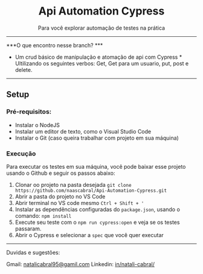 <h1 align="center">Api Automation Cypress</h1>
<p align="center">Para você explorar automação de testes na prática</p>

---

***O que encontro nesse branch? ***

* Um crud básico de manipulação e atomação de api com Cypress *
Ultilizando os seguintes verbos: Get, Get para um usuario, put, post e delete.
---

## Setup

### Pré-requisitos:
- Instalar o NodeJS 
- Instalar um editor de texto, como o Visual Studio Code
- Instalar o Git (caso queira trabalhar com projeto em sua máquina)

### Execução

Para executar os testes em sua máquina, você pode baixar esse projeto usando o Github e seguir os passos abaixo:

1. Clonar oo projeto na pasta desejada `git clone https://github.com/naascabral/Api-Automation-Cypress.git`
2. Abrir a pasta do projeto no VS Code
3. Abrir terminal no VS code mesmo `Ctrl + Shift + ' `
4. Instalar as dependências configuradas do `package.json`, usando o comando: `npm install`
5. Execute seu teste com o `npm run cypress:open` e veja se os testes passaram. 
6. Abrir o Cypress e selecionar a `spec` que você quer executar 





---
Duvidas e sugestões: 

Gmail: natalicabral95@gamil.com
Linkedin: <a href="https://www.linkedin.com/in/natali-cabral/">in/natali-cabral/</a>


